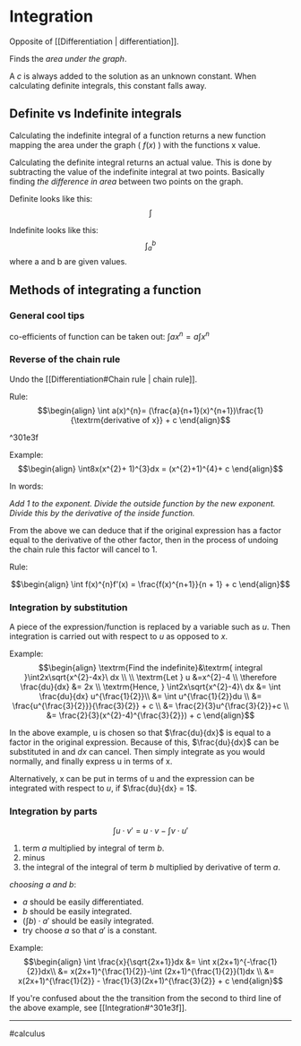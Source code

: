 # Integration

Opposite of [[Differentiation | differentiation]].

Finds the *area under the graph*.

A $c$ is always added to the solution as an unknown constant. When calculating definite integrals, this constant falls away.

## Definite vs Indefinite integrals

Calculating the indefinite integral of a function returns a new function mapping the area under the graph ( $f(x)$ ) with the functions x value. 

Calculating the definite integral returns an actual value. This is done by subtracting the value of the indefinite integral at two points. Basically finding *the difference in area* between two points on the graph.

Definite looks like this:
$$\int$$

Indefinite looks like this:
$$\int_{a}^{b}$$
where a and b are given values.


## Methods of integrating a function

### General cool tips 

co-efficients of function can be taken out: $\int ax^{n} = a\int x^{n}$ 


### Reverse of the chain rule

Undo the [[Differentiation#Chain rule | chain rule]].

Rule:
$$\begin{align}
\int a(x)^{n}= (\frac{a}{n+1}(x)^{n+1})\frac{1}{\textrm{derivative of x}} + c
\end{align}$$

^301e3f

Example:
$$\begin{align}
\int8x(x^{2}+ 1)^{3}dx = (x^{2}+1)^{4}+ c
\end{align}$$

In words:
>
*Add 1 to the exponent. Divide the outside function by the new exponent. Divide this by the derivative of the inside function.*

From the above we can deduce that if the original expression has a factor equal to the derivative of the other factor, then in the process of undoing the chain rule this factor will cancel to 1.

Rule:

$$\begin{align}
\int f(x)^{n}f'(x) = \frac{f(x)^{n+1}}{n + 1} + c
\end{align}$$

### Integration by substitution

A piece of the expression/function is replaced by a variable such as $u$. Then integration is carried out with respect to $u$ as opposed to $x$.

Example:
$$\begin{align}
\textrm{Find the indefinite}&\textrm{ integral }\int2x\sqrt{x^{2}-4x}\ dx \\
\\
\textrm{Let } u &=x^{2}-4 \\
\therefore \frac{du}{dx} &= 2x \\
\textrm{Hence, } \int2x\sqrt{x^{2}-4}\ dx &= \int \frac{du}{dx} u^{\frac{1}{2}}\\
&= \int u^{\frac{1}{2}}du \\
&= \frac{u^{\frac{3}{2}}}{\frac{3}{2}} + c \\
&= \frac{2}{3}u^{\frac{3}{2}}+c \\
&= \frac{2}{3}(x^{2}-4)^{\frac{3}{2}}) + c
\end{align}$$

In the above example, u is chosen so that $\frac{du}{dx}$ is equal to a factor in the original expression. Because of this, $\frac{du}{dx}$ can be substituted in and $dx$ can cancel. Then simply integrate as you would normally, and finally express u in terms of x.

Alternatively, x can be put in terms of u and the expression can be integrated with respect to $u$, if $\frac{du}{dx} = 1$.

### Integration by parts

$$\int u\cdot v' = u \cdot v - \int v\cdot u'$$

1. term $a$ multiplied by integral of term $b$.
2. minus 
3. the integral of the integral of term $b$ multiplied by derivative of term $a$.

*choosing $a$ and $b$*:
- $a$ should be easily differentiated.
- $b$ should be easily integrated.
- $\left(\int b\right)\cdot a'$ should be easily integrated.
- try choose $a$ so that $a'$ is a constant.

Example:
$$\begin{align}
\int \frac{x}{\sqrt{2x+1}}dx &= \int x(2x+1)^{-\frac{1}{2}}dx\\
	&= x(2x+1)^{\frac{1}{2}}-\int (2x+1)^{\frac{1}{2}}(1)dx \\
	&= x(2x+1)^{\frac{1}{2}} - \frac{1}{3}(2x+1)^{\frac{3}{2}} + c
\end{align}$$

If you're confused about the the transition from the second to third line of the above example, see [[Integration#^301e3f]].





---

#calculus 